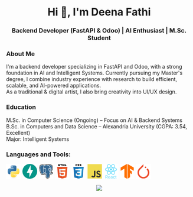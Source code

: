 <h1 align="center">Hi 👋, I'm Deena Fathi</h1>
<h3 align="center">Backend Developer (FastAPI & Odoo) | AI Enthusiast | M.Sc. Student</h3>

<h3 align="left">About Me</h3>
<p>
I'm a backend developer specializing in FastAPI and Odoo, with a strong foundation in AI and Intelligent Systems. Currently pursuing my Master's degree, I combine industry experience with research to build efficient, scalable, and AI-powered applications.<br>
As a traditional & digital artist, I also bring creativity into UI/UX design.
</p>

<h3 align="left">Education</h3>
<p>
M.Sc. in Computer Science (Ongoing) – Focus on AI & Backend Systems<br>
B.Sc. in Computers and Data Science – Alexandria University (CGPA: 3.54, Excellent)<br>
Major: Intelligent Systems
</p>

<h3 align="left">Languages and Tools:</h3>
<p align="left">
  <img src="https://raw.githubusercontent.com/devicons/devicon/master/icons/python/python-original.svg" alt="python" width="40" height="40"/>
  <img src="https://raw.githubusercontent.com/devicons/devicon/master/icons/fastapi/fastapi-original.svg" alt="fastapi" width="40" height="40"/>
  <img src="https://raw.githubusercontent.com/devicons/devicon/master/icons/postgresql/postgresql-original.svg" alt="postgresql" width="40" height="40"/>
  <img src="https://raw.githubusercontent.com/devicons/devicon/master/icons/html5/html5-original-wordmark.svg" alt="html5" width="40" height="40"/>
  <img src="https://raw.githubusercontent.com/devicons/devicon/master/icons/css3/css3-original-wordmark.svg" alt="css3" width="40" height="40"/>
  <img src="https://raw.githubusercontent.com/devicons/devicon/master/icons/javascript/javascript-original.svg" alt="javascript" width="40" height="40"/>
  <img src="https://raw.githubusercontent.com/devicons/devicon/master/icons/react/react-original-wordmark.svg" alt="react" width="40" height="40"/>
  <img src="https://raw.githubusercontent.com/devicons/devicon/master/icons/tensorflow/tensorflow-original.svg" alt="tensorflow" width="40" height="40"/>
  <img src="https://raw.githubusercontent.com/devicons/devicon/master/icons/pytorch/pytorch-original.svg" alt="pytorch" width="40" height="40"/>
</p>

<div id="header" align="center">
  <img src="https://media.giphy.com/media/paTz7UZbPfTZFRYnnB/giphy.gif" width="100"/>
</div>
